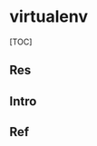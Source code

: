 # virtualenv

[TOC]



## Res


## Intro


## Ref
[👍 python多环境管理（venv与virtualenv）]: https://www.cnblogs.com/doublexi/p/15783355.html

